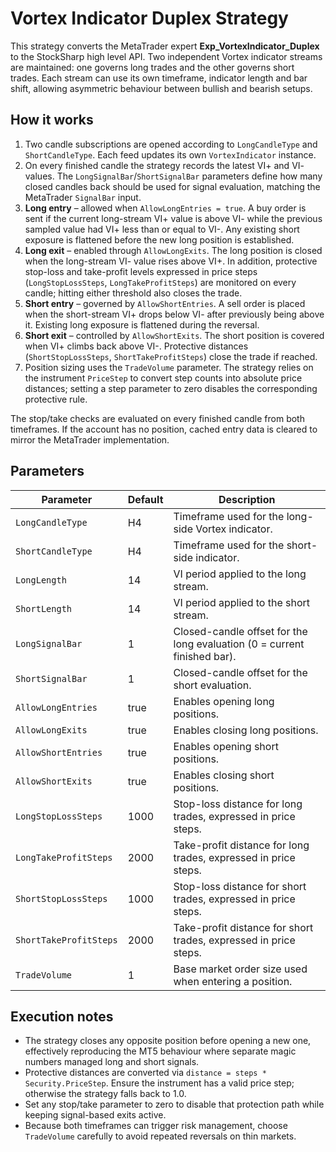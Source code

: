 # Vortex Indicator Duplex Strategy

This strategy converts the MetaTrader expert **Exp_VortexIndicator_Duplex** to the StockSharp high level API. Two independent Vortex indicator streams are maintained: one governs long trades and the other governs short trades. Each stream can use its own timeframe, indicator length and bar shift, allowing asymmetric behaviour between bullish and bearish setups.

## How it works

1. Two candle subscriptions are opened according to `LongCandleType` and `ShortCandleType`. Each feed updates its own `VortexIndicator` instance.
2. On every finished candle the strategy records the latest VI+ and VI- values. The `LongSignalBar`/`ShortSignalBar` parameters define how many closed candles back should be used for signal evaluation, matching the MetaTrader `SignalBar` input.
3. **Long entry** – allowed when `AllowLongEntries = true`. A buy order is sent if the current long-stream VI+ value is above VI- while the previous sampled value had VI+ less than or equal to VI-. Any existing short exposure is flattened before the new long position is established.
4. **Long exit** – enabled through `AllowLongExits`. The long position is closed when the long-stream VI- value rises above VI+. In addition, protective stop-loss and take-profit levels expressed in price steps (`LongStopLossSteps`, `LongTakeProfitSteps`) are monitored on every candle; hitting either threshold also closes the trade.
5. **Short entry** – governed by `AllowShortEntries`. A sell order is placed when the short-stream VI+ drops below VI- after previously being above it. Existing long exposure is flattened during the reversal.
6. **Short exit** – controlled by `AllowShortExits`. The short position is covered when VI+ climbs back above VI-. Protective distances (`ShortStopLossSteps`, `ShortTakeProfitSteps`) close the trade if reached.
7. Position sizing uses the `TradeVolume` parameter. The strategy relies on the instrument `PriceStep` to convert step counts into absolute price distances; setting a step parameter to zero disables the corresponding protective rule.

The stop/take checks are evaluated on every finished candle from both timeframes. If the account has no position, cached entry data is cleared to mirror the MetaTrader implementation.

## Parameters

| Parameter | Default | Description |
|-----------|---------|-------------|
| `LongCandleType` | H4 | Timeframe used for the long-side Vortex indicator. |
| `ShortCandleType` | H4 | Timeframe used for the short-side indicator. |
| `LongLength` | 14 | VI period applied to the long stream. |
| `ShortLength` | 14 | VI period applied to the short stream. |
| `LongSignalBar` | 1 | Closed-candle offset for the long evaluation (0 = current finished bar). |
| `ShortSignalBar` | 1 | Closed-candle offset for the short evaluation. |
| `AllowLongEntries` | true | Enables opening long positions. |
| `AllowLongExits` | true | Enables closing long positions. |
| `AllowShortEntries` | true | Enables opening short positions. |
| `AllowShortExits` | true | Enables closing short positions. |
| `LongStopLossSteps` | 1000 | Stop-loss distance for long trades, expressed in price steps. |
| `LongTakeProfitSteps` | 2000 | Take-profit distance for long trades, expressed in price steps. |
| `ShortStopLossSteps` | 1000 | Stop-loss distance for short trades, expressed in price steps. |
| `ShortTakeProfitSteps` | 2000 | Take-profit distance for short trades, expressed in price steps. |
| `TradeVolume` | 1 | Base market order size used when entering a position. |

## Execution notes

- The strategy closes any opposite position before opening a new one, effectively reproducing the MT5 behaviour where separate magic numbers managed long and short signals.
- Protective distances are converted via `distance = steps * Security.PriceStep`. Ensure the instrument has a valid price step; otherwise the strategy falls back to 1.0.
- Set any stop/take parameter to zero to disable that protection path while keeping signal-based exits active.
- Because both timeframes can trigger risk management, choose `TradeVolume` carefully to avoid repeated reversals on thin markets.
